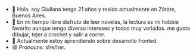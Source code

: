 - 👋 Hola, soy Giuliana tengo 21 años y resido actualmente en Zárate, Buenos Aires.
- 👀 En mi tiempo libre disfruto de leer novelas, la lectura es mi hobbie favorito aunque tengo diverso intereses y todos muy variados. me gusta dibujar, tejer a crochet y salir a correr.
- 🌱 Actualmente estoy aprendiendo sobre desarrollo fronted.
- 😄 Pronouns: she/her.
  
